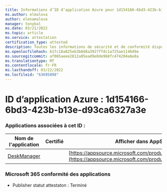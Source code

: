 ```yaml
---
title: Informations d’ID d’application Azure pour 1d154166-6bd3-423b-b13e-d93ca6327a3e
ms.author: elmalova
author: elenamalova
manager: tonybal
ms.date: 03/21/2022
ms.topic: article
ms.service: attestation
certification_type: attested
description: Toutes les informations de sécurité et de conformité disponibles pour 1d154166-6bd3-423b-b13e-d93ca6327a3e.
ms.openlocfilehash: b1fc18a825eb3b0d8a3927ffdc1a725ae1146d9e
ms.sourcegitcommit: af065aeee2812a85ead9e0de968fc474204a6e8a
ms.translationtype: MT
ms.contentlocale: fr-FR
ms.lasthandoff: 03/22/2022
ms.locfileid: "63695898"
---
```

# <a name="azure-app-id-1d154166-6bd3-423b-b13e-d93ca6327a3e"></a>ID d’application Azure : 1d154166-6bd3-423b-b13e-d93ca6327a3e


### <a name="apps-associated-with-this-id"></a>Applications associées à cet ID :
| **Nom de l'application** | **Certifié** | **Afficher dans AppSource** |
|--------------|---------------|-----------------------|
| [DeskManager](../forward/WA200003831.md) |  | [https://appsource.microsoft.com/product/office/WA200003831](https://appsource.microsoft.com/product/office/WA200003831) |

### <a name="microsoft-365-app-compliance-status"></a>Microsoft 365 conformité des applications
- Publisher statut attestaton : Terminé
